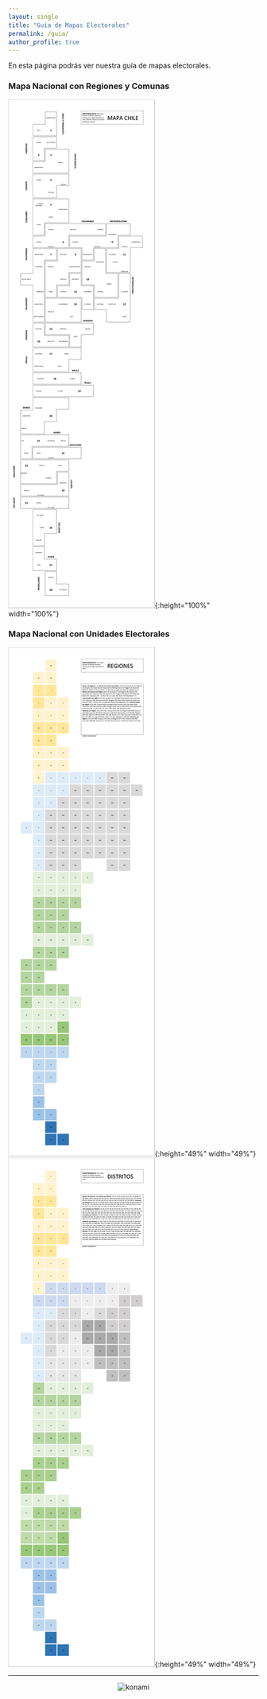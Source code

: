 ```yaml
---
layout: single
title: "Guía de Mapas Electorales"
permalink: /guia/
author_profile: true
---
```


En esta página podrás ver nuestra guía de mapas electorales.

### Mapa Nacional con Regiones y Comunas

![ep](/images/mapa/mapa_chile.png){:height="100%" width="100%"}


### Mapa Nacional con Unidades Electorales

![ep](/images/mapa/regiones.png){:height="49%" width="49%"} ![ep](/images/mapa/distritos.png){:height="49%" width="49%"}


---

<style>
.aligncenter {
    text-align: center;
}
</style>
<p class="aligncenter">
    <img src="/images/nes.png" width="30" height="30" alt="konami" />
</p>
<script src="/js/topsecret.js"></script>


<!-- Favicon -->
<link rel="apple-touch-icon" sizes="180x180" href="/apple-touch-icon.png">
<link rel="icon" type="image/png" sizes="32x32" href="/favicon-32x32.png">
<link rel="icon" type="image/png" sizes="16x16" href="/favicon-16x16.png">
<link rel="manifest" href="/site.webmanifest">
<link rel="mask-icon" href="/safari-pinned-tab.svg" color="#5bbad5">
<meta name="msapplication-TileColor" content="#b91d47">
<meta name="theme-color" content="#ffffff">
